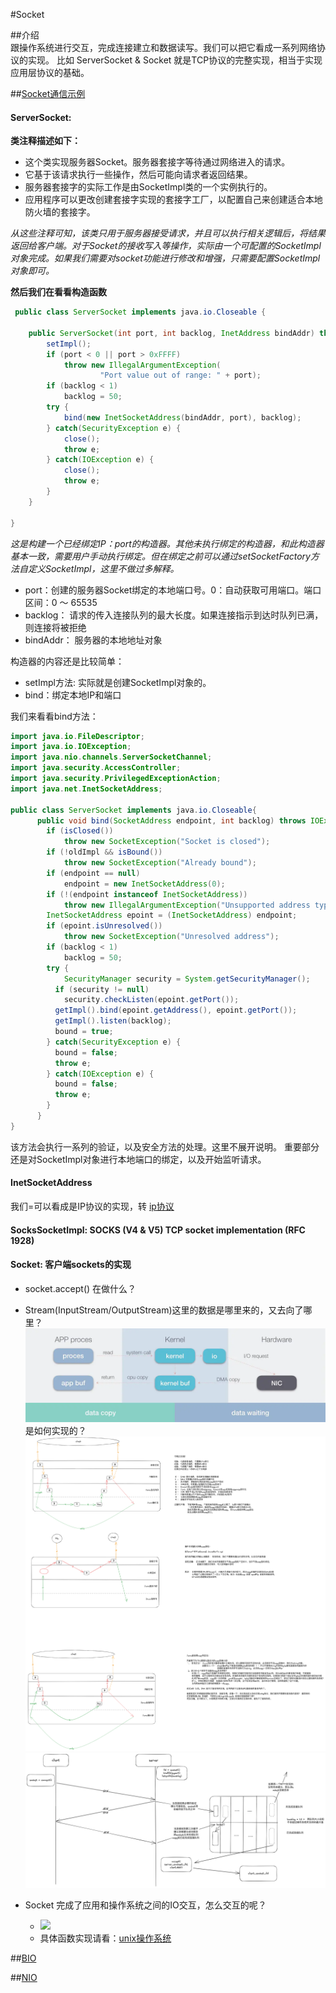 #Socket

##介绍  
跟操作系统进行交互，完成连接建立和数据读写。我们可以把它看成一系列网络协议的实现。
比如 ServerSocket & Socket 就是TCP协议的完整实现，相当于实现应用层协议的基础。

##[Socket通信示例](SocketTest.java)

#### ServerSocket:  
  **类注释描述如下：**
  * 这个类实现服务器Socket。服务器套接字等待通过网络进入的请求。 
  * 它基于该请求执行一些操作，然后可能向请求者返回结果。 
  * 服务器套接字的实际工作是由SocketImpl类的一个实例执行的。 
  * 应用程序可以更改创建套接字实现的套接字工厂，以配置自己来创建适合本地防火墙的套接字。  
 
*从这些注释可知，该类只用于服务器接受请求，并且可以执行相关逻辑后，将结果返回给客户端。对于Socket的接收写入等操作，实际由一个可配置的SocketImpl对象完成。如果我们需要对socket功能进行修改和增强，只需要配置SocketImpl对象即可。* 
  
**然后我们在看看构造函数**
~~~java
 public class ServerSocket implements java.io.Closeable {
    
    public ServerSocket(int port, int backlog, InetAddress bindAddr) throws IOException{
        setImpl();
        if (port < 0 || port > 0xFFFF)
            throw new IllegalArgumentException(
                    "Port value out of range: " + port);
        if (backlog < 1)
            backlog = 50;
        try {
            bind(new InetSocketAddress(bindAddr, port), backlog);
        } catch(SecurityException e) {
            close();
            throw e;
        } catch(IOException e) {
            close();
            throw e;
        }
    }

}
~~~
*这是构建一个已经绑定IP：port的构造器。其他未执行绑定的构造器，和此构造器基本一致，需要用户手动执行绑定。但在绑定之前可以通过setSocketFactory方法自定义SocketImpl，这里不做过多解释。*
  * port：创建的服务器Socket绑定的本地端口号。0：自动获取可用端口。端口区间：0 ～ 65535
  * backlog： 请求的传入连接队列的最大长度。如果连接指示到达时队列已满，则连接将被拒绝
  * bindAddr： 服务器的本地地址对象 

构造器的内容还是比较简单：
  * setImpl方法: 实际就是创建SocketImpl对象的。
  * bind：绑定本地IP和端口

  我们来看看bind方法：
~~~java
import java.io.FileDescriptor;
import java.io.IOException;
import java.nio.channels.ServerSocketChannel;
import java.security.AccessController;
import java.security.PrivilegedExceptionAction;
import java.net.InetSocketAddress;

public class ServerSocket implements java.io.Closeable{
      public void bind(SocketAddress endpoint, int backlog) throws IOException {
        if (isClosed())
            throw new SocketException("Socket is closed");
        if (!oldImpl && isBound())
            throw new SocketException("Already bound");
        if (endpoint == null)
            endpoint = new InetSocketAddress(0);
        if (!(endpoint instanceof InetSocketAddress))
            throw new IllegalArgumentException("Unsupported address type");
        InetSocketAddress epoint = (InetSocketAddress) endpoint;
        if (epoint.isUnresolved())
            throw new SocketException("Unresolved address");
        if (backlog < 1) 
            backlog = 50;
        try {
            SecurityManager security = System.getSecurityManager();
          if (security != null)
            security.checkListen(epoint.getPort());
          getImpl().bind(epoint.getAddress(), epoint.getPort());
          getImpl().listen(backlog);
          bound = true;
        } catch(SecurityException e) {
          bound = false;
          throw e;
        } catch(IOException e) {
          bound = false;
          throw e;
        }
      }
}
~~~
 该方法会执行一系列的验证，以及安全方法的处理。这里不展开说明。
 重要部分还是对SocketImpl对象进行本地端口的绑定，以及开始监听请求。
#### InetSocketAddress 
   我们=可以看成是IP协议的实现，转 [ip协议](../ip/readme.md)

#### SocksSocketImpl: SOCKS (V4 & V5) TCP socket implementation (RFC 1928)
     

#### Socket: 客户端sockets的实现

* socket.accept() 在做什么？

* Stream(InputStream/OutputStream)这里的数据是哪里来的，又去向了哪里？
![IO过程](../image/277b6e31-26f0-437a-899f-202f5e65cd5e.png)是如何实现的？
![](../resource/zero-copy.png)
![](../resource/tcp_backlog.png)

* Socket 完成了应用和操作系统之间的IO交互，怎么交互的呢？
  * ![](../resource/TCP协议连接原理.png)
  * 具体函数实现请看：[unix操作系统](../../os/linux/unix函数.md#a-idnetworkfun网络函数a)  


##[BIO](../../../../../../../../Learning/src/main/java/com/dugq/io/BIO/read.md)


##[NIO](../NIO/readme.md)
